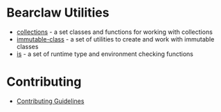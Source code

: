 # Bearclaw Utilities

 - [collections](packages/collections/README.md) - a set classes and functions for working with collections
 - [immutable-class](packages/immutable-class/README.md) - a set of utilities to create and work with immutable classes
 - [is](packages/is/README.md) - a set of runtime type and environment checking functions

# Contributing

- [Contributing Guidelines](CONTRIBUTING.md)
